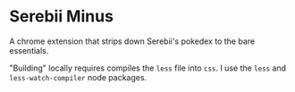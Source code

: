 # Serebii Minus
A chrome extension that strips down Serebii's pokedex to the bare essentials.

"Building" locally requires compiles the `less` file into `css`.
I use the `less` and `less-watch-compiler` node packages.
